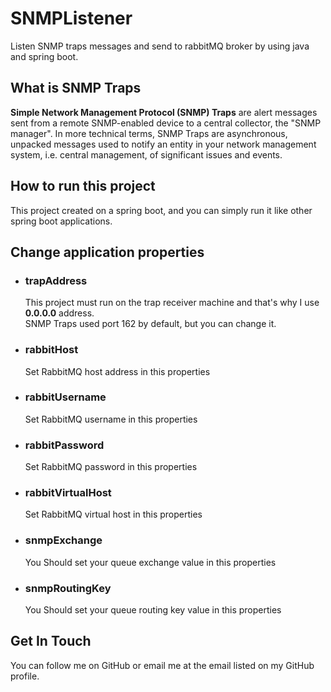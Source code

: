# SNMPListener
Listen SNMP traps messages and send to rabbitMQ broker by using java and spring boot.

## What is SNMP Traps
**Simple Network Management Protocol (SNMP) Traps** are alert messages sent from a remote SNMP-enabled device to a central collector, the "SNMP manager". In more technical terms, SNMP Traps are asynchronous, unpacked messages used to notify an entity in your network management system, i.e. central management, of significant issues and events.

## How to run this project
This project created on a spring boot, and you can simply run it like other spring boot applications.

## Change application properties
- ### trapAddress
  This project must run on the trap receiver machine and that's why I use **0.0.0.0** address. <br/>
  SNMP Traps used port 162 by default, but you can change it.

- ### rabbitHost
  Set RabbitMQ host address in this properties

- ### rabbitUsername
  Set RabbitMQ username in this properties

- ### rabbitPassword
  Set RabbitMQ password in this properties

- ### rabbitVirtualHost
  Set RabbitMQ virtual host in this properties

- ### snmpExchange
  You Should set your queue exchange value in this properties

- ### snmpRoutingKey
  You Should set your queue routing key value in this properties

## Get In Touch
  You can follow me on GitHub or email me at the email listed on my GitHub profile.


